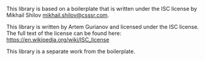 This library is based on a boilerplate that is written under the ISC license by Mikhail Shilov <mikhail.shilov@csssr.com>.

This library is written by Artem Gurianov and licensed under the ISC license. The full text of the license can be found here: https://en.wikipedia.org/wiki/ISC_license

This library is a separate work from the boilerplate.